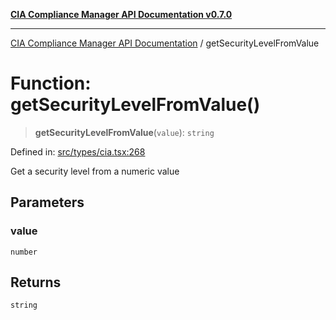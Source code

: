 [**CIA Compliance Manager API Documentation v0.7.0**](../README.md)

***

[CIA Compliance Manager API Documentation](../globals.md) / getSecurityLevelFromValue

# Function: getSecurityLevelFromValue()

> **getSecurityLevelFromValue**(`value`): `string`

Defined in: [src/types/cia.tsx:268](https://github.com/Hack23/cia-compliance-manager/blob/main/src/types/cia.tsx#L268)

Get a security level from a numeric value

## Parameters

### value

`number`

## Returns

`string`
